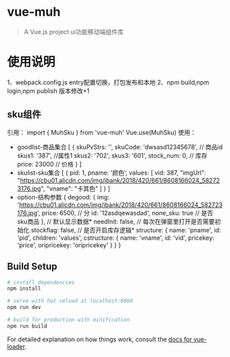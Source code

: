 # vue-muh

> A Vue.js project  ui功能移动端组件库

# 使用说明
1、webpack.config.js
entry配置切换，打包发布和本地
2、npm build,npm login,npm publish
版本修改+1

## sku组件
引用：
import { MuhSku } from 'vue-muh'
Vue.use(MuhSku)
使用：
    <muh-sku
     :goodlist="goodlist"
     :skulist="skulist"
     :option="option">
    </muh-sku>

* goodlist-商品集合
    [
      {
        skuPvStrs: '',
        skuCode: 'dwsasd12345678', // 商品id
        skus1: '387', //属性1
        skus2: '702',
        skus3: '601',
        stock_num: 0, // 库存
        price: 23000 // 价格
      }
    ]
* skulist-sku集合
    [
      {
        pid: 1,
        pname: '颜色',
        values: [
          vid: 387,
          "imgUrl": "https://cbu01.alicdn.com/img/ibank/2018/420/661/8608166024_582723176.jpg",
          "vname": "卡其色"
        ]
      }
    ]
* option-结构参数
    {
      degood: {
        img: 'https://cbu01.alicdn.com/img/ibank/2018/420/661/8608166024_582723176.jpg',
        price: 6500, // 分
        id: '12asdqewasdad',
        none_sku: true // 是否sku商品
      }, // 默认显示数据*
      needInit: false, // 每次在弹窗里打开是否需要初始化
      stockflag: false, // 是否开启库存逻辑*
      structure: {
        name: 'pname',
        id: 'pid',
        children: 'values',
        cstructure: {
          name: 'vname',
          id: 'vid',
          pricekey: 'price',
          oripricekey: 'oripricekey'
        }
      }
    }
  

## Build Setup

``` bash
# install dependencies
npm install

# serve with hot reload at localhost:8080
npm run dev

# build for production with minification
npm run build
```

For detailed explanation on how things work, consult the [docs for vue-loader](http://vuejs.github.io/vue-loader).
